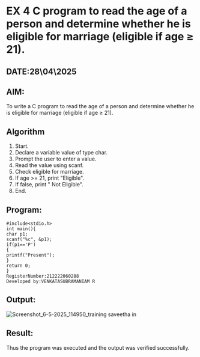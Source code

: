 # EX 4 C program to read the age of a person and determine whether he is eligible for marriage (eligible if age ≥ 21).
## DATE:28\04\2025
## AIM:
To write a C program to read the age of a person and determine whether he is eligible for marriage (eligible if age ≥ 21).

## Algorithm
1. Start. 
2. Declare a variable value of type char. 
3. Prompt the user to enter a value. 
4. Read the value using scanf. 
5. Check eligible for marriage. 
6. If age >= 21, print "Eligible". 
7. If false, print " Not Eligible". 
8. End.  

## Program:
```
#include<stdio.h> 
int main(){ 
char p1; 
scanf("%c", &p1); 
if(p1=='P') 
{ 
printf("Present"); 
} 
return 0; 
}
RegisterNumber:212222060288
Developed by:VENKATASUBRAMANIAM R
```
## Output:
![Screenshot_6-5-2025_114950_training saveetha in](https://github.com/user-attachments/assets/7a58f5a5-7c60-401f-bfbc-16b710cdfff4)


## Result:
Thus the program was executed and the output was verified successfully.

